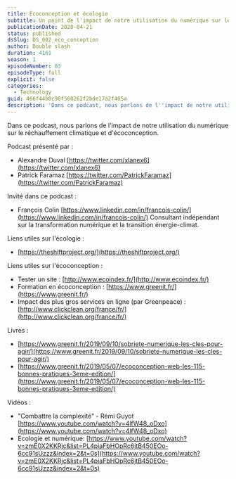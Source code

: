 ```yaml
---
title: Écoconception et écologie
subtitle: Un point de l'impact de notre utilisation du numérique sur le réchauffement climatique et de l'écoconception
publicationDate: 2020-04-21
status: published
dsSlug: DS_002_eco_conception
author: Double slash
duration: 4161
season: 1
episodeNumber: 03
episodeType: full
explicit: false
categories:
  - Technology
guid: 466f44b0c90f560262f2bde17a2f405a
description: 'Dans ce podcast, nous parlons de l''impact de notre utilisation du numérique sur le réchauffement climatique et d''écoconception. Podcast présenté par : Alexandre Duval https://twitter.com/xlanex6 Patrick Faramaz https://twitter.com/PatrickFaramaz Invité dans ce podcast : François Colin https://www.linkedin.com/in/francois-colin/ Consultant indépendant sur la transformation numérique et la transition énergie-climat. Liens utiles sur l''écologie : https://theshiftproject.org/ Liens utiles sur l''écoconception : Tester un site : http://www.ecoindex.fr/ Formation en écoconception : https://www.greenit.fr/ Impact des plus gros services en ligne (par Greenpeace) : http://www.clickclean.org/france/fr/ Livres : https://www.greenit.fr/2019/09/10/sobriete-numerique-les-cles-pour-agir/ https://www.greenit.fr/2019/05/07/ecoconception-web-les-115-bonnes-pratiques-3eme-edition/ Vidéos : "Combattre la complexité" - Rémi Guyot https://www.youtube.com/watch?v=4lfW48_oDxo Ecologie et numérique: https://www.youtube.com/watch?v=zmE0X2KKRjc&list=PL4piaFbHOpRc6jtB450EOo-6cc91sUzzz&index=2&t=0s'
---
```


Dans ce podcast, nous parlons de l'impact de notre utilisation du numérique sur le réchauffement climatique et d'écoconception.

Podcast présenté par :

- Alexandre Duval [https://twitter.com/xlanex6](https://twitter.com/xlanex6)
- Patrick Faramaz [https://twitter.com/PatrickFaramaz](https://twitter.com/PatrickFaramaz)

Invité dans ce podcast :

- François Colin [https://www.linkedin.com/in/francois-colin/](https://www.linkedin.com/in/francois-colin/)
  Consultant indépendant sur la transformation numérique et la transition énergie-climat.

Liens utiles sur l'écologie :

- [https://theshiftproject.org/](https://theshiftproject.org/)

Liens utiles sur l'écoconception :

- Tester un site : [http://www.ecoindex.fr/](http://www.ecoindex.fr/)
- Formation en écoconception : [https://www.greenit.fr/](https://www.greenit.fr/)
- Impact des plus gros services en ligne (par Greenpeace) : [http://www.clickclean.org/france/fr/](http://www.clickclean.org/france/fr/)

Livres :

- [https://www.greenit.fr/2019/09/10/sobriete-numerique-les-cles-pour-agir/](https://www.greenit.fr/2019/09/10/sobriete-numerique-les-cles-pour-agir/)
- [https://www.greenit.fr/2019/05/07/ecoconception-web-les-115-bonnes-pratiques-3eme-edition/](https://www.greenit.fr/2019/05/07/ecoconception-web-les-115-bonnes-pratiques-3eme-edition/)

Vidéos :

- "Combattre la complexité" - Rémi Guyot [https://www.youtube.com/watch?v=4lfW48_oDxo](https://www.youtube.com/watch?v=4lfW48_oDxo)
- Ecologie et numérique: [https://www.youtube.com/watch?v=zmE0X2KKRjc&list=PL4piaFbHOpRc6jtB450EOo-6cc91sUzzz&index=2&t=0s](https://www.youtube.com/watch?v=zmE0X2KKRjc&list=PL4piaFbHOpRc6jtB450EOo-6cc91sUzzz&index=2&t=0s)
